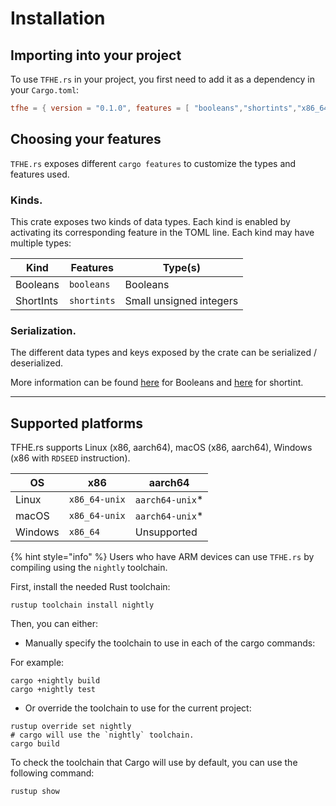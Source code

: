 # Installation

## Importing into your project

To use `TFHE.rs` in your project, you first need to add it as a dependency in your `Cargo.toml`:


```toml
tfhe = { version = "0.1.0", features = [ "booleans","shortints","x86_64-unix" ] }
```

## Choosing your features

`TFHE.rs` exposes different `cargo features` to customize the types and features used.

### Kinds.

This crate exposes two kinds of data types. Each kind is enabled by activating its corresponding 
feature in the TOML line. Each kind may have multiple types:

| Kind      | Features     | Type(s)                                  |
| --------- | ------------- |------------------------------------------|
| Booleans  | `booleans`    | Booleans                                 |
| ShortInts | `shortints`   | Small unsigned integers                  |


### Serialization.
The different data types and keys exposed by the crate can be serialized / deserialized.

More information can be found [here](../Booleans/serialization.md) for Booleans and 
[here](../shortint/serialization.md) for shortint. 

***

## Supported platforms
TFHE.rs supports Linux (x86, aarch64), macOS (x86, aarch64), Windows (x86 with `RDSEED` 
instruction). 

| OS        | x86              | aarch64          |
| --------- | -------------    |------------------|
| Linux     | `x86_64-unix`    | `aarch64-unix`*  |
| macOS     | `x86_64-unix`    | `aarch64-unix`*  |
| Windows   | `x86_64`         | Unsupported      |

{% hint style="info" %}
Users who have ARM devices can use `TFHE.rs` by compiling using the
`nightly` toolchain.

First, install the needed Rust toolchain:

```shell
rustup toolchain install nightly
```

Then, you can either:

* Manually specify the toolchain to use in each of the cargo commands:

For example:

```shell
cargo +nightly build
cargo +nightly test
```

* Or override the toolchain to use for the current project:

```shell
rustup override set nightly
# cargo will use the `nightly` toolchain.
cargo build
```

To check the toolchain that Cargo will use by default, you can use the following command:

```shell
rustup show
```
